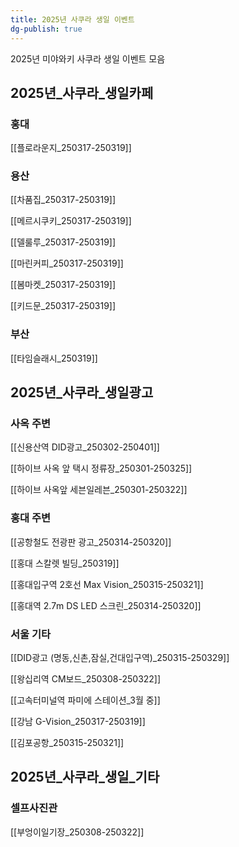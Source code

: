 ```yaml
---
title: 2025년 사쿠라 생일 이벤트
dg-publish: true
---
```


2025년 미야와키 사쿠라 생일 이벤트 모음


## 2025년_사쿠라_생일카페 


### 홍대

[[플로라운지_250317-250319]]



### 용산

 [[차품집_250317-250319]]
 
 [[메르시쿠키_250317-250319]]
 
 [[델룰루_250317-250319]]
 
 [[마린커피_250317-250319]]
 
 [[봄마켓_250317-250319]]
 
 [[키드문_250317-250319]]
 


### 부산

 [[타임슬래시_250319]]



## 2025년_사쿠라_생일광고 


### 사옥 주변

[[신용산역 DID광고_250302-250401]]

[[하이브 사옥 앞 택시 정류장_250301-250325]]

[[하이브 사옥앞 세븐일레븐_250301-250322]]


### 홍대 주변

[[공항철도 전광판 광고_250314-250320]]

[[홍대 스칼렛 빌딩_250319]]

[[홍대입구역 2호선 Max Vision_250315-250321]]

[[홍대역 2.7m DS LED 스크린_250314-250320]]



### 서울 기타

[[DID광고 (명동,신촌,잠실,건대입구역)_250315-250329]]

[[왕십리역 CM보드_250308-250322]]

[[고속터미널역 파미에 스테이션_3월 중]]

[[강남 G-Vision_250317-250319]]

[[김포공항_250315-250321]]


## 2025년_사쿠라_생일_기타

### 셀프사진관

[[부엉이일기장_250308-250322]]

